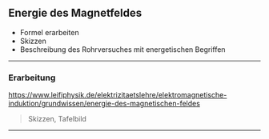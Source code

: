 ## Energie des Magnetfeldes

- Formel erarbeiten
- Skizzen
- Beschreibung des Rohrversuches mit energetischen Begriffen

---

### Erarbeitung

https://www.leifiphysik.de/elektrizitaetslehre/elektromagnetische-induktion/grundwissen/energie-des-magnetischen-feldes

> Skizzen, Tafelbild

---



